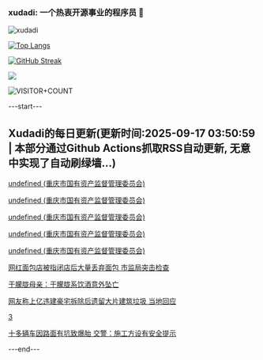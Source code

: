 ### xudadi: 一个热衷开源事业的程序员 👋

![xudadi](https://github-readme-stats-git-masterorgs-github-readme-stats-team.vercel.app/api?username=xudadi)

[![Top Langs](https://github-readme-stats.vercel.app/api/top-langs/?username=xudadi)](https://github.com/anuraghazra/github-readme-stats)

[![GitHub Streak](https://streak-stats.demolab.com?user=xudadi&locale=zh_Hans)](https://git.io/streak-stats)

![](https://raw.githubusercontent.com/xudadi/xudadi/main/assets/github-contribution-grid-snake.svg)

![VISITOR+COUNT](https://komarev.com/ghpvc/?username=xudadi&label=VISITOR+COUNT)


---start---

## Xudadi的每日更新(更新时间:2025-09-17 03:50:59 | 本部分通过Github Actions抓取RSS自动更新, 无意中实现了自动刷绿墙...)

[undefined (重庆市国有资产监督管理委员会)](https://dadilab.github.io/feeds/all.xml)

[undefined (重庆市国有资产监督管理委员会)](https://dadilab.github.io/feeds/all.xml)

[undefined (重庆市国有资产监督管理委员会)](https://dadilab.github.io/feeds/all.xml)

[undefined (重庆市国有资产监督管理委员会)](https://dadilab.github.io/feeds/all.xml)

[undefined (重庆市国有资产监督管理委员会)](https://dadilab.github.io/feeds/all.xml)

[网红面包店被指闭店后大量丢弃面包 市监局突击检查](https://m.163.com/news/article/K9JKP6O6055284JB.html)

[于朦胧母亲：于朦胧系饮酒意外坠亡](https://m.163.com/news/article/K9K07H090001899O.html)

[网友称上亿违建豪宅拆除后遗留大片建筑垃圾 当地回应](https://m.163.com/news/article/K9JVDCT00514TTN3.html)

[3](https://m.163.com/touch/news/sub/domestic)

[十多辆车因路面有坑致爆胎 交警：施工方设有安全提示](https://m.163.com/news/article/K9JQUJN505561G0D.html)

---end---
